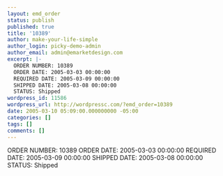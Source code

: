 ```yaml
---
layout: emd_order
status: publish
published: true
title: '10389'
author: make-your-life-simple
author_login: picky-demo-admin
author_email: admin@emarketdesign.com
excerpt: |-
  ORDER NUMBER: 10389
  ORDER DATE: 2005-03-03 00:00:00
  REQUIRED DATE: 2005-03-09 00:00:00
  SHIPPED DATE: 2005-03-08 00:00:00
  STATUS: Shipped
wordpress_id: 11586
wordpress_url: http://wordpressc.com/?emd_order=10389
date: 2005-03-10 05:09:00.000000000 -05:00
categories: []
tags: []
comments: []
---
```

ORDER NUMBER: 10389
ORDER DATE: 2005-03-03 00:00:00
REQUIRED DATE: 2005-03-09 00:00:00
SHIPPED DATE: 2005-03-08 00:00:00
STATUS: Shipped
